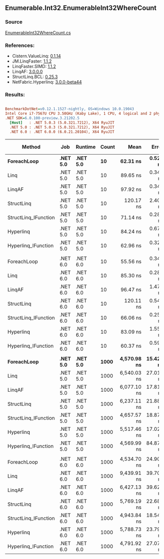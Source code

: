 ﻿## Enumerable.Int32.EnumerableInt32WhereCount

### Source
[EnumerableInt32WhereCount.cs](../LinqBenchmarks/Enumerable/Int32/EnumerableInt32WhereCount.cs)

### References:
- Cistern.ValueLinq: [0.1.14](https://www.nuget.org/packages/Cistern.ValueLinq/0.1.14)
- JM.LinqFaster: [1.1.2](https://www.nuget.org/packages/JM.LinqFaster/1.1.2)
- LinqFaster.SIMD: [1.1.2](https://www.nuget.org/packages/LinqFaster.SIMD/1.0.3)
- LinqAF: [3.0.0.0](https://www.nuget.org/packages/LinqAF/3.0.0.0)
- StructLinq.BCL: [0.25.3](https://www.nuget.org/packages/StructLinq.BCL/0.25.3)
- NetFabric.Hyperlinq: [3.0.0-beta44](https://www.nuget.org/packages/NetFabric.Hyperlinq/3.0.0-beta44)

### Results:
``` ini

BenchmarkDotNet=v0.12.1.1527-nightly, OS=Windows 10.0.19043
Intel Core i7-7567U CPU 3.50GHz (Kaby Lake), 1 CPU, 4 logical and 2 physical cores
.NET SDK=6.0.100-preview.3.21202.5
  [Host]   : .NET 5.0.3 (5.0.321.7212), X64 RyuJIT
  .NET 5.0 : .NET 5.0.3 (5.0.321.7212), X64 RyuJIT
  .NET 6.0 : .NET 6.0.0 (6.0.21.20104), X64 RyuJIT


```
|               Method |      Job |  Runtime | Count |        Mean |     Error |     StdDev |      Median | Ratio | RatioSD |  Gen 0 | Gen 1 | Gen 2 | Allocated |
|--------------------- |--------- |--------- |------ |------------:|----------:|-----------:|------------:|------:|--------:|-------:|------:|------:|----------:|
|          **ForeachLoop** | **.NET 5.0** | **.NET 5.0** |    **10** |    **62.31 ns** |  **0.520 ns** |   **0.461 ns** |    **62.39 ns** |  **1.00** |    **0.00** | **0.0191** |     **-** |     **-** |      **40 B** |
|                 Linq | .NET 5.0 | .NET 5.0 |    10 |    89.65 ns |  0.345 ns |   0.305 ns |    89.65 ns |  1.44 |    0.01 | 0.0191 |     - |     - |      40 B |
|               LinqAF | .NET 5.0 | .NET 5.0 |    10 |    97.92 ns |  0.346 ns |   0.307 ns |    97.97 ns |  1.57 |    0.01 | 0.0191 |     - |     - |      40 B |
|           StructLinq | .NET 5.0 | .NET 5.0 |    10 |   120.17 ns |  2.407 ns |   3.818 ns |   117.93 ns |  1.99 |    0.04 | 0.0459 |     - |     - |      96 B |
| StructLinq_IFunction | .NET 5.0 | .NET 5.0 |    10 |    71.14 ns |  0.285 ns |   0.252 ns |    71.18 ns |  1.14 |    0.01 | 0.0191 |     - |     - |      40 B |
|            Hyperlinq | .NET 5.0 | .NET 5.0 |    10 |    84.24 ns |  0.675 ns |   0.563 ns |    84.06 ns |  1.35 |    0.01 | 0.0191 |     - |     - |      40 B |
|  Hyperlinq_IFunction | .NET 5.0 | .NET 5.0 |    10 |    62.96 ns |  0.320 ns |   0.284 ns |    62.97 ns |  1.01 |    0.01 | 0.0191 |     - |     - |      40 B |
|                      |          |          |       |             |           |            |             |       |         |        |       |       |           |
|          ForeachLoop | .NET 6.0 | .NET 6.0 |    10 |    55.56 ns |  0.346 ns |   0.306 ns |    55.57 ns |  1.00 |    0.00 | 0.0191 |     - |     - |      40 B |
|                 Linq | .NET 6.0 | .NET 6.0 |    10 |    85.30 ns |  0.287 ns |   0.254 ns |    85.26 ns |  1.54 |    0.01 | 0.0191 |     - |     - |      40 B |
|               LinqAF | .NET 6.0 | .NET 6.0 |    10 |    96.47 ns |  1.476 ns |   1.381 ns |    95.82 ns |  1.73 |    0.03 | 0.0191 |     - |     - |      40 B |
|           StructLinq | .NET 6.0 | .NET 6.0 |    10 |   120.11 ns |  0.540 ns |   0.478 ns |   120.02 ns |  2.16 |    0.02 | 0.0458 |     - |     - |      96 B |
| StructLinq_IFunction | .NET 6.0 | .NET 6.0 |    10 |    66.06 ns |  0.251 ns |   0.235 ns |    66.12 ns |  1.19 |    0.01 | 0.0191 |     - |     - |      40 B |
|            Hyperlinq | .NET 6.0 | .NET 6.0 |    10 |    83.09 ns |  1.559 ns |   1.382 ns |    82.49 ns |  1.50 |    0.03 | 0.0191 |     - |     - |      40 B |
|  Hyperlinq_IFunction | .NET 6.0 | .NET 6.0 |    10 |    60.37 ns |  0.594 ns |   0.527 ns |    60.25 ns |  1.09 |    0.01 | 0.0191 |     - |     - |      40 B |
|                      |          |          |       |             |           |            |             |       |         |        |       |       |           |
|          **ForeachLoop** | **.NET 5.0** | **.NET 5.0** |  **1000** | **4,570.98 ns** | **15.424 ns** |  **13.673 ns** | **4,569.88 ns** |  **1.00** |    **0.00** | **0.0153** |     **-** |     **-** |      **40 B** |
|                 Linq | .NET 5.0 | .NET 5.0 |  1000 | 6,540.03 ns | 27.012 ns |  23.946 ns | 6,537.40 ns |  1.43 |    0.01 | 0.0153 |     - |     - |      40 B |
|               LinqAF | .NET 5.0 | .NET 5.0 |  1000 | 6,077.10 ns | 17.812 ns |  14.874 ns | 6,083.25 ns |  1.33 |    0.01 | 0.0153 |     - |     - |      40 B |
|           StructLinq | .NET 5.0 | .NET 5.0 |  1000 | 6,237.11 ns | 21.887 ns |  19.402 ns | 6,228.19 ns |  1.36 |    0.01 | 0.0458 |     - |     - |      96 B |
| StructLinq_IFunction | .NET 5.0 | .NET 5.0 |  1000 | 4,657.57 ns | 18.871 ns |  17.652 ns | 4,662.84 ns |  1.02 |    0.00 | 0.0153 |     - |     - |      40 B |
|            Hyperlinq | .NET 5.0 | .NET 5.0 |  1000 | 5,517.46 ns | 17.024 ns |  14.216 ns | 5,516.34 ns |  1.21 |    0.00 | 0.0153 |     - |     - |      40 B |
|  Hyperlinq_IFunction | .NET 5.0 | .NET 5.0 |  1000 | 4,569.99 ns | 84.879 ns | 191.587 ns | 4,504.02 ns |  1.04 |    0.07 | 0.0153 |     - |     - |      40 B |
|                      |          |          |       |             |           |            |             |       |         |        |       |       |           |
|          ForeachLoop | .NET 6.0 | .NET 6.0 |  1000 | 4,534.70 ns | 24.901 ns |  22.074 ns | 4,535.33 ns |  1.00 |    0.00 | 0.0153 |     - |     - |      40 B |
|                 Linq | .NET 6.0 | .NET 6.0 |  1000 | 9,439.91 ns | 39.709 ns |  35.201 ns | 9,432.72 ns |  2.08 |    0.01 | 0.0153 |     - |     - |      40 B |
|               LinqAF | .NET 6.0 | .NET 6.0 |  1000 | 6,427.13 ns | 39.624 ns |  35.126 ns | 6,422.66 ns |  1.42 |    0.01 | 0.0153 |     - |     - |      40 B |
|           StructLinq | .NET 6.0 | .NET 6.0 |  1000 | 5,769.19 ns | 22.684 ns |  20.108 ns | 5,771.22 ns |  1.27 |    0.01 | 0.0458 |     - |     - |      96 B |
| StructLinq_IFunction | .NET 6.0 | .NET 6.0 |  1000 | 4,943.84 ns | 18.541 ns |  16.436 ns | 4,944.17 ns |  1.09 |    0.01 | 0.0153 |     - |     - |      40 B |
|            Hyperlinq | .NET 6.0 | .NET 6.0 |  1000 | 5,788.73 ns | 23.790 ns |  21.089 ns | 5,784.64 ns |  1.28 |    0.01 | 0.0153 |     - |     - |      40 B |
|  Hyperlinq_IFunction | .NET 6.0 | .NET 6.0 |  1000 | 4,791.92 ns | 27.071 ns |  22.605 ns | 4,787.37 ns |  1.06 |    0.01 | 0.0153 |     - |     - |      40 B |

